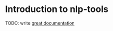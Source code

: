 # Introduction to nlp-tools

TODO: write [great documentation](http://jacobian.org/writing/what-to-write/)
